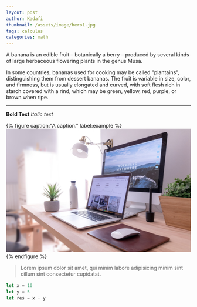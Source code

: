```yaml
---
layout: post
author: Kadafi
thumbnail: /assets/image/hero1.jpg
tags: calculus
categories: math
---
```


A banana is an edible fruit – botanically a berry – produced by several
kinds of large herbaceous flowering plants in the genus Musa.

In some countries, bananas used for cooking may be called "plantains",
distinguishing them from dessert bananas. The fruit is variable in size,
color, and firmness, but is usually elongated and curved, with soft
flesh rich in starch covered with a rind, which may be green, yellow,
red, purple, or brown when ripe.

---

**Bold Text** *Italic text*

{% figure caption:"A caption." label:example %}
![alt text](../assets/image/hero1.jpg) 
{% endfigure %}

> Lorem ipsum dolor sit amet, qui minim labore adipisicing minim sint cillum sint consectetur cupidatat.

```js
let x = 10
let y = 5
let res = x + y
```
